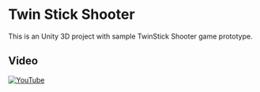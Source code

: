 # Twin Stick Shooter

This is an Unity 3D project with sample TwinStick Shooter game prototype.

## Video

[![YouTube](http://img.youtube.com/vi/ek1AhqwDWj4/0.jpg)](http://www.youtube.com/watch?v=ek1AhqwDWj4 "Twinstick Shooter")
